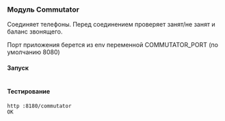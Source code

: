 ### Модуль Commutator

Соединяет телефоны. Перед соединением проверяет занят/не занят и баланс звонящего.

Порт приложения берется из env переменной COMMUTATOR_PORT (по умолчанию 8080)

#### Запуск
````shell

````

#### Тестирование

````shell
http :8180/commutator
OK
````
